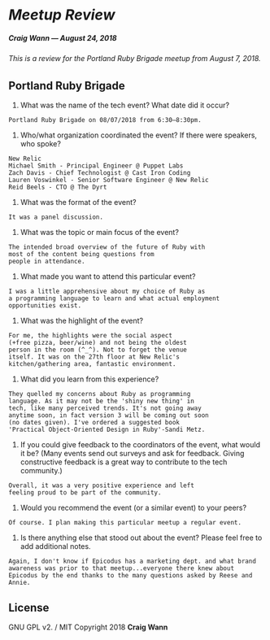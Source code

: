 # _Meetup Review_

##### Craig Wann — August 24, 2018

###### This is a review for the Portland Ruby Brigade meetup from August 7, 2018.



## Portland Ruby Brigade

1. What was the name of the tech event? What date did it occur?
```
Portland Ruby Brigade on 08/07/2018 from 6:30—8:30pm.
```
1. Who/what organization coordinated the event? If there were speakers, who spoke?
```
New Relic
Michael Smith - Principal Engineer @ Puppet Labs
Zach Davis - Chief Technologist @ Cast Iron Coding
Lauren Voswinkel - Senior Software Engineer @ New Relic
Reid Beels - CTO @ The Dyrt
```
1. What was the format of the event?
```
It was a panel discussion.
```
1. What was the topic or main focus of the event?
```
The intended broad overview of the future of Ruby with
most of the content being questions from
people in attendance.
```

1. What made you want to attend this particular event?
```
I was a little apprehensive about my choice of Ruby as
a programming language to learn and what actual employment
opportunities exist.
```
1. What was the highlight of the event?
```
For me, the highlights were the social aspect
(+free pizza, beer/wine) and not being the oldest
person in the room (^_^). Not to forget the venue
itself. It was on the 27th floor at New Relic's
kitchen/gathering area, fantastic environment.
```
1. What did you learn from this experience?
```
They quelled my concerns about Ruby as programming
language. As it may not be the 'shiny new thing' in
tech, like many perceived trends. It's not going away
anytime soon, in fact version 3 will be coming out soon
(no dates given). I've ordered a suggested book
'Practical Object-Oriented Design in Ruby'-Sandi Metz.
```
1. If you could give feedback to the coordinators of the event, what would it be? (Many events send out surveys and ask for feedback. Giving constructive feedback is a great way to contribute to the tech community.)
```
Overall, it was a very positive experience and left
feeling proud to be part of the community.
```
1. Would you recommend the event (or a similar event) to your peers?
```
Of course. I plan making this particular meetup a regular event.
```
1. Is there anything else that stood out about the event? Please feel free to add additional notes.
```
Again, I don't know if Epicodus has a marketing dept. and what brand awareness was prior to that meetup...everyone there knew about Epicodus by the end thanks to the many questions asked by Reese and Annie.
```

License
-------

GNU GPL v2. / MIT Copyright 2018 **Craig Wann**

